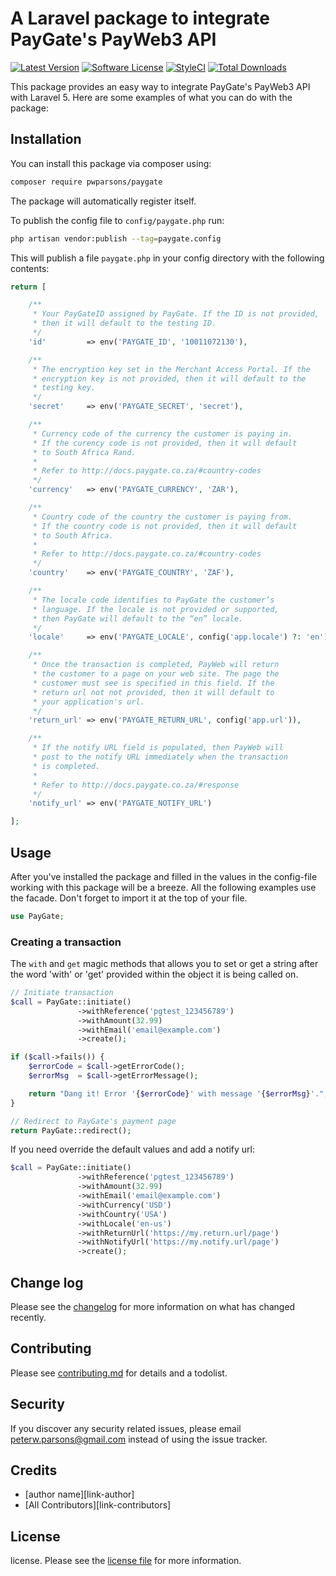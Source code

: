 # A Laravel package to integrate PayGate's PayWeb3 API

[![Latest Version](https://img.shields.io/github/release/pwparsons/paygate.svg?style=flat-square)](https://github.com/pwparsons/paygate/releases)
[![Software License](https://img.shields.io/badge/license-MIT-brightgreen.svg?style=flat-square)](LICENSE.md)
[![StyleCI](https://styleci.io/repos/203629326/shield?branch=master)](https://styleci.io/repos/203629326)
[![Total Downloads](https://img.shields.io/packagist/dt/pwparsons/paygate.svg?style=flat-square)](https://packagist.org/pwparsons/paygate)

This package provides an easy way to integrate PayGate's PayWeb3 API with Laravel 5. Here are some examples of what you can do with the package:

## Installation

You can install this package via composer using:

```bash
composer require pwparsons/paygate
```

The package will automatically register itself.

To publish the config file to `config/paygate.php` run:

```bash
php artisan vendor:publish --tag=paygate.config
```

This will publish a file `paygate.php` in your config directory with the following contents:

```php
return [

    /**
     * Your PayGateID assigned by PayGate. If the ID is not provided,
     * then it will default to the testing ID.
     */
    'id'         => env('PAYGATE_ID', '10011072130'),

    /**
     * The encryption key set in the Merchant Access Portal. If the
     * encryption key is not provided, then it will default to the
     * testing key.
     */
    'secret'     => env('PAYGATE_SECRET', 'secret'),

    /**
     * Currency code of the currency the customer is paying in.
     * If the curency code is not provided, then it will default
     * to South Africa Rand.
     *
     * Refer to http://docs.paygate.co.za/#country-codes
     */
    'currency'   => env('PAYGATE_CURRENCY', 'ZAR'),

    /**
     * Country code of the country the customer is paying from.
     * If the country code is not provided, then it will default
     * to South Africa.
     *
     * Refer to http://docs.paygate.co.za/#country-codes
     */
    'country'    => env('PAYGATE_COUNTRY', 'ZAF'),

    /**
     * The locale code identifies to PayGate the customer’s
     * language. If the locale is not provided or supported,
     * then PayGate will default to the “en” locale.
     */
    'locale'     => env('PAYGATE_LOCALE', config('app.locale') ?: 'en'),

    /**
     * Once the transaction is completed, PayWeb will return
     * the customer to a page on your web site. The page the
     * customer must see is specified in this field. If the 
     * return url not not provided, then it will default to
     * your application's url.
     */
    'return_url' => env('PAYGATE_RETURN_URL', config('app.url')),

    /**
     * If the notify URL field is populated, then PayWeb will
     * post to the notify URL immediately when the transaction
     * is completed.
     *
     * Refer to http://docs.paygate.co.za/#response
     */
    'notify_url' => env('PAYGATE_NOTIFY_URL')

];
```

## Usage

After you've installed the package and filled in the values in the config-file working with this package will be a breeze. All the following examples use the facade. Don't forget to import it at the top of your file.

```php
use PayGate;
```

### Creating a transaction

The `with` and `get` magic methods that allows you to set or get a string after the word 'with' or 'get' provided within the object it is being called on.

```php
// Initiate transaction
$call = PayGate::initiate()
               ->withReference('pgtest_123456789')
               ->withAmount(32.99)
               ->withEmail('email@example.com')
               ->create();

if ($call->fails()) {
    $errorCode = $call->getErrorCode();
    $errorMsg  = $call->getErrorMessage();

    return "Dang it! Error '{$errorCode}' with message '{$errorMsg}'.";
}

// Redirect to PayGate's payment page
return PayGate::redirect();
```

If you need override the default values and add a notify url:

```php
$call = PayGate::initiate()
               ->withReference('pgtest_123456789')
               ->withAmount(32.99)
               ->withEmail('email@example.com')
               ->withCurrency('USD')
               ->withCountry('USA')
               ->withLocale('en-us')
               ->withReturnUrl('https://my.return.url/page')
               ->withNotifyUrl('https://my.notify.url/page')
               ->create();
```

## Change log

Please see the [changelog](changelog.md) for more information on what has changed recently.

## Contributing

Please see [contributing.md](contributing.md) for details and a todolist.

## Security

If you discover any security related issues, please email [peterw.parsons@gmail.com](mailto:peterw.parsons@gmail.com) instead of using the issue tracker.

## Credits

- [author name][link-author]
- [All Contributors][link-contributors]

## License

license. Please see the [license file](license.md) for more information.